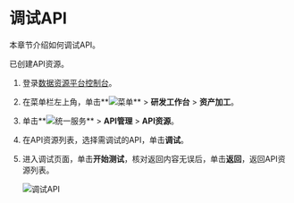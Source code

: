 # 调试API

本章节介绍如何调试API。

已创建API资源。

1.  登录[数据资源平台控制台](https://dataq.console.aliyun.com)。

2.  在菜单栏左上角，单击**![菜单](https://static-aliyun-doc.oss-accelerate.aliyuncs.com/assets/img/zh-CN/6504337061/p188771.png)** \> **研发工作台** \> **资产加工**。

3.  单击**![统一服务](https://static-aliyun-doc.oss-accelerate.aliyuncs.com/assets/img/zh-CN/0702579161/p268584.png)** \> **API管理** \> **API资源**。

4.  在API资源列表，选择需调试的API，单击**调试**。

5.  进入调试页面，单击**开始测试**，核对返回内容无误后，单击**返回**，返回API资源列表。

    ![调试API](https://static-aliyun-doc.oss-accelerate.aliyuncs.com/assets/img/zh-CN/9720640261/p271688.png)



